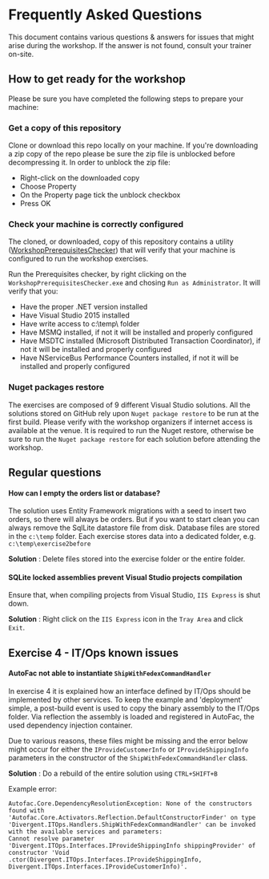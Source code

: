 # Frequently Asked Questions

This document contains various questions & answers for issues that might arise during the workshop. If the answer is not found, consult your trainer on-site.

## How to get ready for the workshop

Please be sure you have completed the following steps to prepare your machine:

### Get a copy of this repository

Clone or download this repo locally on your machine. If you're downloading a zip copy of the repo please be sure the zip file is unblocked before decompressing it. In order to unblock the zip file:
 * Right-click on the downloaded copy
 * Choose Property
 * On the Property page tick the unblock checkbox
 * Press OK

### Check your machine is correctly configured

The cloned, or downloaded, copy of this repository contains a utility ([WorkshopPrerequisitesChecker](https://github.com/Particular/Workshop.Microservices/blob/master/WorkshopPrerequisitesChecker)) that will verify that your machine is configured to run the workshop exercises.

Run the Prerequisites checker, by right clicking on the `WorkshopPrerequisitesChecker.exe` and chosing `Run as Administrator`. It will verify that you:

- Have the proper .NET version installed
- Have Visual Studio 2015 installed
- Have write access to c:\temp\ folder
- Have MSMQ installed, if not it will be installed and properly configured
- Have MSDTC installed (Microsoft Distributed Transaction Coordinator), if not it will be installed and properly configured
- Have NServiceBus Performance Counters installed, if not it will be installed and properly configured

### Nuget packages restore

The exercises are composed of 9 different Visual Studio solutions. All the solutions stored on GitHub rely upon `Nuget package restore` to be run at the first build. Please verify with the workshop organizers if internet access is available at the venue. It is required to run the Nuget restore, otherwise be sure to run the `Nuget package restore` for each solution before attending the workshop.

## Regular questions

#### How can I empty the orders list or database?

The solution uses Entity Framework migrations with a seed to insert two orders, so there will always be orders. But if you want to start clean you can always remove the SqlLite datastore file from disk. Database files are stored in the `c:\temp` folder. Each exercise stores data into a dedicated folder, e.g. `c:\temp\exercise2before`

**Solution** : Delete files stored into the exercise folder or the entire folder.

#### SQLite locked assemblies prevent Visual Studio projects compilation

Ensure that, when compiling projects from Visual Studio, `IIS Express` is shut down.

**Solution** : Right click on the `IIS Express` icon in the `Tray Area` and click `Exit`.

## Exercise 4 - IT/Ops known issues

#### AutoFac not able to instantiate `ShipWithFedexCommandHandler`

In exercise 4 it is explained how an interface defined by IT/Ops should be implemented by other services. To keep the example and 'deployment' simple, a post-build event is used to copy the binary assembly to the IT/Ops folder. Via reflection the assembly is loaded and registered in AutoFac, the used dependency injection container.

Due to various reasons, these files might be missing and the error below might occur for either the `IProvideCustomerInfo` or `IProvideShippingInfo` parameters in the constructor of the `ShipWithFedexCommandHandler` class.

**Solution** : Do a rebuild of the entire solution using `CTRL+SHIFT+B`

Example error:
```
Autofac.Core.DependencyResolutionException: None of the constructors found with 'Autofac.Core.Activators.Reflection.DefaultConstructorFinder' on type 'Divergent.ITOps.Handlers.ShipWithFedexCommandHandler' can be invoked with the available services and parameters:
Cannot resolve parameter 'Divergent.ITOps.Interfaces.IProvideShippingInfo shippingProvider' of constructor 'Void .ctor(Divergent.ITOps.Interfaces.IProvideShippingInfo, Divergent.ITOps.Interfaces.IProvideCustomerInfo)'.
```
